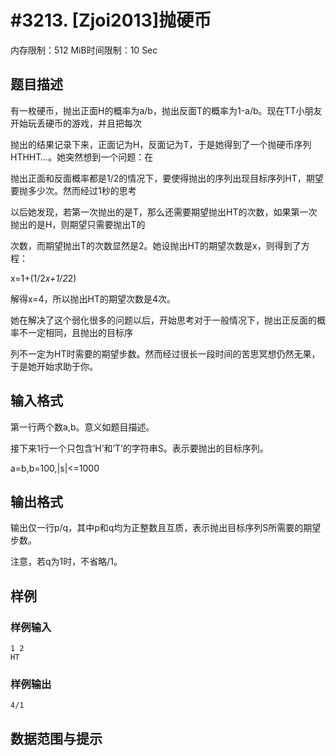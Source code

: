 # #3213. [Zjoi2013]抛硬币

内存限制：512 MiB时间限制：10 Sec

## 题目描述

有一枚硬币，抛出正面H的概率为a/b，抛出反面T的概率为1-a/b。现在TT小朋友开始玩丢硬币的游戏，并且把每次

抛出的结果记录下来，正面记为H，反面记为T，于是她得到了一个抛硬币序列HTHHT&hellip;。她突然想到一个问题：在

抛出正面和反面概率都是1/2的情况下，要使得抛出的序列出现目标序列HT，期望要抛多少次。然而经过1秒的思考

以后她发现，若第一次抛出的是T，那么还需要期望抛出HT的次数，如果第一次抛出的是H，则期望只需要抛出T的

次数，而期望抛出T的次数显然是2。她设抛出HT的期望次数是x，则得到了方程：

x=1+(1/2*x+1/2*2) 

解得x=4，所以抛出HT的期望次数是4次。

她在解决了这个弱化很多的问题以后，开始思考对于一般情况下，抛出正反面的概率不一定相同，且抛出的目标序

列不一定为HT时需要的期望步数。然而经过很长一段时间的苦思冥想仍然无果，于是她开始求助于你。

## 输入格式

第一行两个数a,b。意义如题目描述。

接下来1行一个只包含&rsquo;H&rsquo;和&rsquo;T&rsquo;的字符串S。表示要抛出的目标序列。

a=b,b=100,|s|<=1000

## 输出格式

输出仅一行p/q，其中p和q均为正整数且互质，表示抛出目标序列S所需要的期望步数。

注意，若q为1时，不省略/1。

## 样例

### 样例输入

    
    1 2
    HT
    

### 样例输出

    
    4/1
    

## 数据范围与提示
